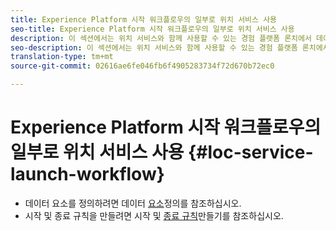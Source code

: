 ```yaml
---
title: Experience Platform 시작 워크플로우의 일부로 위치 서비스 사용
seo-title: Experience Platform 시작 워크플로우의 일부로 위치 서비스 사용
description: 이 섹션에서는 위치 서비스와 함께 사용할 수 있는 경험 플랫폼 론치에서 데이터 요소를 정의하고 시작 및 종료 규칙을 만드는 방법에 대한 정보를 제공합니다.
seo-description: 이 섹션에서는 위치 서비스와 함께 사용할 수 있는 경험 플랫폼 론치에서 데이터 요소를 정의하고 시작 및 종료 규칙을 만드는 방법에 대한 정보를 제공합니다
translation-type: tm+mt
source-git-commit: 02616ae6fe046fb6f4905283734f72d670b72ec0

---
```



# Experience Platform 시작 워크플로우의 일부로 위치 서비스 사용 {#loc-service-launch-workflow}

* 데이터 요소를 정의하려면 데이터 [요소](/help/use-places-launch-workflow/define-data-elements.md)정의를 참조하십시오.
* 시작 및 종료 규칙을 만들려면 시작 및 [종료 규칙](/help/use-places-launch-workflow/create-rule-places-property.md)만들기를 참조하십시오.